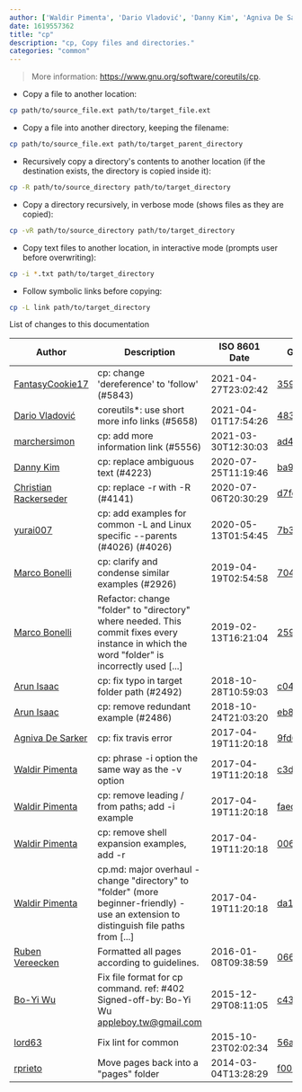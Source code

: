 ```yaml
---
author: ['Waldir Pimenta', 'Dario Vladović', 'Danny Kim', 'Agniva De Sarker', 'yurai007', 'rprieto', 'lord63', 'Bo-Yi Wu', 'Arun Isaac', 'Marco Bonelli', 'Ruben Vereecken', 'FantasyCookie17', 'Christian Rackerseder', 'marchersimon']
date: 1619557362
title: "cp"
description: "cp, Copy files and directories."
categories: "common"
---
```

> More information: <https://www.gnu.org/software/coreutils/cp>.

- Copy a file to another location:

```bash
cp path/to/source_file.ext path/to/target_file.ext
```

- Copy a file into another directory, keeping the filename:

```bash
cp path/to/source_file.ext path/to/target_parent_directory
```

- Recursively copy a directory's contents to another location (if the destination exists, the directory is copied inside it):

```bash
cp -R path/to/source_directory path/to/target_directory
```

- Copy a directory recursively, in verbose mode (shows files as they are copied):

```bash
cp -vR path/to/source_directory path/to/target_directory
```

- Copy text files to another location, in interactive mode (prompts user before overwriting):

```bash
cp -i *.txt path/to/target_directory
```

- Follow symbolic links before copying:

```bash
cp -L link path/to/target_directory
```
List of changes to this documentation


Author | Description | ISO 8601 Date | GitHub link
------|-----|-----|-----
[FantasyCookie17](mailto:fantasycookie17@artemislena.eu) | cp: change 'dereference' to 'follow' (#5843) | 2021-04-27T23:02:42 | [3595c42ccefe](https://github.com/tldr-pages/tldr/commit/3595c42ccefe16488cee36507de3ebd62365addf)
[Dario Vladović](mailto:d.vladimyr@gmail.com) | coreutils*: use short more info links (#5658) | 2021-04-01T17:54:26 | [4830093903f6](https://github.com/tldr-pages/tldr/commit/4830093903f66ccf3ebbc2ecf477286e45edac59)
[marchersimon](mailto:50295997+marchersimon@users.noreply.github.com) | cp: add more information link (#5556) | 2021-03-30T12:30:03 | [ad46ebe87a57](https://github.com/tldr-pages/tldr/commit/ad46ebe87a578bcb5e61d26addcf1bdfe287d75f)
[Danny Kim](mailto:DanielKim1@users.noreply.github.com) | cp: replace ambiguous text (#4223) | 2020-07-25T11:19:46 | [ba92cdcc4b2b](https://github.com/tldr-pages/tldr/commit/ba92cdcc4b2b19da23ee7e9c9d581fb8d36bb127)
[Christian Rackerseder](mailto:git@echooff.de) | cp: replace -r with -R (#4141) | 2020-07-06T20:30:29 | [d7fc46261350](https://github.com/tldr-pages/tldr/commit/d7fc4626135090e66d3a0f70017c852307ca8730)
[yurai007](mailto:dawid_jurek@vp.pl) | cp: add examples for common -L and Linux specific --parents (#4026) (#4026) | 2020-05-13T01:54:45 | [7b3a9b20ace2](https://github.com/tldr-pages/tldr/commit/7b3a9b20ace2f2d19cf610c932bafc056c879fb4)
[Marco Bonelli](mailto:mebeim@users.noreply.github.com) | cp: clarify and condense similar examples (#2926) | 2019-04-19T02:54:58 | [7047a2f90b92](https://github.com/tldr-pages/tldr/commit/7047a2f90b92cdc819d7d01bea27a81a66e5e830)
[Marco Bonelli](mailto:mb5.marcob@gmail.com) | Refactor: change "folder" to "directory" where needed. This commit fixes every instance in which the word "folder" is incorrectly used [...] | 2019-02-13T16:21:04 | [2599a6de483a](https://github.com/tldr-pages/tldr/commit/2599a6de483a70601ab17b29e0f18a5a8bdcaa12)
[Arun Isaac](mailto:arunisaac@users.noreply.github.com) | cp: fix typo in target folder path (#2492) | 2018-10-28T10:59:03 | [c049a605b595](https://github.com/tldr-pages/tldr/commit/c049a605b59503c65b3f1f37e7e774c03d53f928)
[Arun Isaac](mailto:arunisaac@users.noreply.github.com) | cp: remove redundant example (#2486) | 2018-10-24T21:03:20 | [eb80fc01fcca](https://github.com/tldr-pages/tldr/commit/eb80fc01fccaa7174e1f97e2f6f324a7534ece81)
[Agniva De Sarker](mailto:agnivade@yahoo.co.in) | cp: fix travis error | 2017-04-19T11:20:18 | [9fd6e9cf1187](https://github.com/tldr-pages/tldr/commit/9fd6e9cf1187fc7097b8ba24260de525a93ecdc3)
[Waldir Pimenta](mailto:waldyrious@gmail.com) | cp: phrase -i option the same way as the -v option | 2017-04-19T11:20:18 | [c3d4b4ac553d](https://github.com/tldr-pages/tldr/commit/c3d4b4ac553d790f836716288237c817fbd71a11)
[Waldir Pimenta](mailto:waldyrious@gmail.com) | cp: remove leading / from paths; add -i example | 2017-04-19T11:20:18 | [faed93cbae21](https://github.com/tldr-pages/tldr/commit/faed93cbae21a303ac6fbd2025a49fb4ed45eb37)
[Waldir Pimenta](mailto:waldyrious@gmail.com) | cp: remove shell expansion examples, add -r | 2017-04-19T11:20:18 | [00656cd8c405](https://github.com/tldr-pages/tldr/commit/00656cd8c40521e3ef0221e271d029379229f14f)
[Waldir Pimenta](mailto:waldyrious@gmail.com) | cp.md: major overhaul - change "directory" to "folder" (more beginner-friendly) - use an extension to distinguish file paths from [...] | 2017-04-19T11:20:18 | [da10202a3dbd](https://github.com/tldr-pages/tldr/commit/da10202a3dbdafe6ae9e3b6f0f03f355b208c41d)
[Ruben Vereecken](mailto:rubenvereecken@gmail.com) | Formatted all pages according to guidelines. | 2016-01-08T09:38:59 | [066582e8eab5](https://github.com/tldr-pages/tldr/commit/066582e8eab57bce9861cc8d379e158d61f1cc95)
[Bo-Yi Wu](mailto:appleboy.tw@gmail.com) | Fix file format for cp command. ref: #402 Signed-off-by: Bo-Yi Wu <appleboy.tw@gmail.com> | 2015-12-29T08:11:05 | [c431dffe85f1](https://github.com/tldr-pages/tldr/commit/c431dffe85f176e4ca9e6ba796e5a419bfadbf77)
[lord63](mailto:lord63.j@gmail.com) | Fix lint for common | 2015-10-23T02:02:34 | [56a7cba6568f](https://github.com/tldr-pages/tldr/commit/56a7cba6568fcdaaeca2ddf0b80341cfc7de6285)
[rprieto](mailto:choicesmade@gmail.com) | Move pages back into a "pages" folder | 2014-03-04T13:28:29 | [f00bf64426a7](https://github.com/tldr-pages/tldr/commit/f00bf64426a792ee3aac792f9c0aec3f8b1eaa7d)


